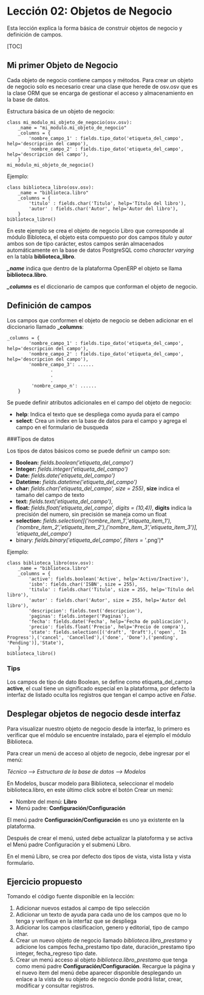 Lección 02: Objetos de Negocio
=============================

Esta lección explica la forma básica de construir objetos de negocio y definición de campos.

[TOC]

Mi primer Objeto de Negocio
---------------------------

Cada objeto de negocio contiene campos y métodos. Para crear un objeto de negocio solo es necesario crear una clase que herede de osv.osv que es la clase ORM que se encarga de gestionar el acceso y almacenamiento en la base de datos.

Estructura básica de un objeto de negocio:

    class mi_modulo_mi_objeto_de_negocio(osv.osv):
        _name = "mi_modulo.mi_objeto_de_negocio"
        _columns = {
            'nombre_campo_1' : fields.tipo_dato('etiqueta_del_campo', help='descripcion del campo'),
            'nombre_campo_2' : fields.tipo_dato('etiqueta_del_campo', help='descripcion del campo'),
        }
    mi_modulo_mi_objeto_de_negocio()

Ejemplo:

	class biblioteca_libro(osv.osv):
        _name = "biblioteca.libro"
        _columns = {
            'titulo' : fields.char('Titulo', help='Título del libro'),
            'autor' : fields.char('Autor', help='Autor del libro'),
        }
    biblioteca_libro()

En este ejemplo se crea el objeto de negocio Libro que corresponde al módulo Bibloteca, el objeto esta compuesto por dos campos *titulo* y *autor* ambos son de tipo carácter, estos campos serán almacenados automáticamente en la base de datos PostgreSQL como *character varying* en la tabla **biblioteca_libro**.

***_name*** indica que dentro de la plataforma OpenERP el objeto se llama **biblioteca.libro**.

***_columns*** es el diccionario de campos que conforman el objeto de negocio.

Definición de campos
--------------------

Los campos que conformen el objeto de negocio se deben adicionar en el diccionario llamado **_columns**:

	_columns = {
            'nombre_campo_1' : fields.tipo_dato('etiqueta_del_campo', help='descripcion del campo'),
            'nombre_campo_2' : fields.tipo_dato('etiqueta_del_campo', help='descripcion del campo'),
            'nombre_campo_3': ......
					.
                    .
                    .
             'nombre_campo_n': ......
        }

Se puede definir atributos adicionales en el campo del objeto de negocio:

* **help**: Indica el texto que se despliega como ayuda para el campo
* **select**: Crea un index en la base de datos para el campo y agrega el campo en el formulario de busqueda

###Tipos de datos

Los tipos de datos básicos como se puede definir un campo son:

* **Boolean:** *fields.boolean('etiqueta_del_campo')*
* **Integer:** *fields.integer('etiqueta_del_campo')*
* **Date:** *fields.date('etiqueta_del_campo')*
* **Datetime:** *fields.datetime('etiqueta_del_campo')*
* **char:** *fields.char('etiqueta_del_campo', size = 255)*, **size** indica el tamaño del campo de texto
* **text:** *fields.text('etiqueta_del_campo')*,
* **float:** *fields.float('etiqueta_del_campo', digits = (10,4))*, **digits** indica la precisión del numero, sin precisión se maneja como un float
* **selection:** *fields.selection([('nombre_item_1','etiqueta_item_1'),('nombre_item_2','etiqueta_item_2'),('nombre_item_3','etiqueta_item_3')], 'etiqueta_del_campo')*
* binary: *fields.binary('etiqueta_del_campo', filters = '*.png')*

Ejemplo:

	class biblioteca_libro(osv.osv):
        _name = "biblioteca.libro"
        _columns = {
            'active': fields.boolean('Active', help='Activo/Inactivo'),
            'isbn': fields.char('ISBN', size = 255),
            'titulo' : fields.char('Titulo', size = 255, help='Título del libro'),
            'autor' : fields.char('Autor', size = 255, help='Autor del libro'),
            'descripcion': fields.text('descripcion'),
            'paginas': fields.integer('Paginas'),
            'fecha': fields.date('Fecha', help='Fecha de publicación'),
            'precio': fields.float('Precio', help='Precio de compra'),
            'state': fields.selection([('draft', 'Draft'),('open', 'In Progress'),('cancel', 'Cancelled'),('done', 'Done'),('pending', 'Pending')],'State'),
        }
	biblioteca_libro()

### Tips

Los campos de tipo de dato Boolean, se define como etiqueta_del_campo **active**, el cual tiene un significado especial en la plataforma, por defecto la interfaz de listado oculta los registros que tengan el campo active en *False*.

Desplegar objetos de negocio desde interfaz
------------------------

Para visualizar nuestro objeto de negocio desde la interfaz, lo primero es verificar que el módulo se encuentre instalado, para el ejemplo el módulo Biblioteca.

Para crear un menú de acceso al objeto de negocio, debe ingresar por el menú:

*Técnico --> Estructura de la base de datos --> Modelos*

En Modelos, buscar modelo para Biblioteca, seleccionar el modelo biblioteca.libro, en este último click sobre el botón Crear un menú:

* Nombre del menú: **Libro**
* Menú padre: **Configuración/Configuración**

El menú padre **Configuración/Configuración** es uno ya existente en la plataforma.

Después de crear el menú, usted debe actualizar la platoforma y se activa el Menú padre Configuración y el submenú Libro.

En el menú Libro, se crea por defecto dos tipos de vista, vista lista y vista formulario.


Ejercicio propuesto
-------------------

Tomando el código fuente disponible en la lección:

1. Adicionar nuevos estados al campo de tipo selección
1. Adicionar un texto de ayuda para cada uno de los campos que no lo tenga y verifique en la interfaz que se despliega
1. Adicionar los campos clasificacion, genero y editorial, tipo de campo char.
1. Crear un nuevo objeto de negocio llamado *biblioteca.libro_prestamo* y adicione los campos fecha_prestamo tipo date, duración_prestamo tipo integer, fecha_regreso tipo date.
1. Crear un menú acceso al objeto *biblioteca.libro_prestamo* que tenga como menú padre **Configuración/Configuración**. Recargue la página y el nuevo item del menú debe aparecer disponible desplegando un enlace a la vista de su objeto de negocio donde podrá listar, crear, modificar y consultar registros.
